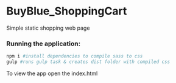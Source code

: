 # BuyBlue_ShoppingCart

Simple static shopping web page

### Running the application:

```sh
npm i #install dependencies to compile sass to css 
gulp #runs gulp task & creates dist folder with compiled css
```
To view the app open the index.html
